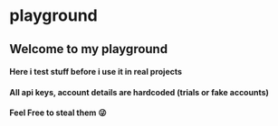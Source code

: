 # playground

## Welcome to my playground

#### Here i test stuff before i use it in real projects

#### All api keys, account details are hardcoded (trials or fake accounts)

#### Feel Free to steal them 😜
